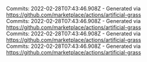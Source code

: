 Commits: 2022-02-28T07:43:46.908Z - Generated via https://github.com/marketplace/actions/artificial-grass
<br>
Commits: 2022-02-28T07:43:46.908Z - Generated via https://github.com/marketplace/actions/artificial-grass
<br>
Commits: 2022-02-28T07:43:46.908Z - Generated via https://github.com/marketplace/actions/artificial-grass
<br>
Commits: 2022-02-28T07:43:46.908Z - Generated via https://github.com/marketplace/actions/artificial-grass
<br>
